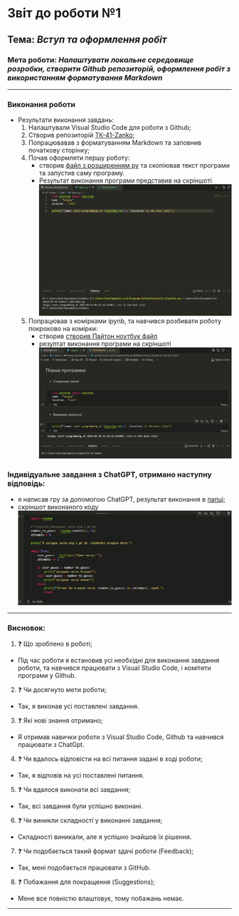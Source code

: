 # Звіт до роботи №1
## Тема: _Вступ та оформлення робіт_
### Мета роботи: _Налаштувати локальне середовище розробки, створити Github репозиторій, оформлення робіт з використанням форматування Markdown_

---
### Виконання роботи
* Результати виконання завдань:
    1. Налаштували Visual Studio Code для роботи з Github;
    1. Створив репозиторій [ТК-41-Zanko](https://github.com/ssereegga/TK-41-Zanko);
    1. Попрацювавав з форматуванням Markdown та заповнив початкову сторінку;
    1. Почав оформляти першу роботу:
        - створив [файл з розширенням py](./laba1.py) та скопіював текст програми та запустив саму програму.
        - Результат виконання програми представив на скріншоті
        ![](./Screenshot.png)
    1. Попрацював з комірками ipynb, та навчився розбивати роботу покроково на комірки:
        - створив [створив Пайтон ноутбук файл](./1.ipynb)
        - резултат виконання програми на скріншоті ![](./Screenshot2.png)

### Індивідуальне завдання з ChatGPT, отримано наступну відповідь:
 - я написав гру за допомогою ChatGPT, результат виконання в [папці](./1.ipynb);
 - cкріншот виконаного коду ![](./Screenshot3.png)

---
### Висновок:


1. :question: Що зроблено в роботі;
 - Під час роботи я встановив усі необхідні для виконання завдання роботи, та навчився працювати з Visual Studio Code, і комітити програми у Github.
2. :question: Чи досягнуто мети роботи;
 - Так, я виконав усі поставлені завдання.
3. :question: Які нові знання отримано;
 - Я отримав навички роботи з Visual Studio Code, Github та навчився працювати з ChatGpt.
4. :question: Чи вдалось відповісти на всі питання задані в ході роботи;
 - Так, я відповів на усі поставлені питання.
5. :question: Чи вдалося виконати всі завдання;
 - Так, всі завдання були успішно виконані.
6.  :question: Чи виникли складності у виконанні завдання;
 - Складності виникали, але я успішно знайшов їх рішення.
7. :question: Чи подобається такий формат здачі роботи (Feedback);
 - Так, мені подобається працювати з GitHub.
8. :question: Побажання для покращення (Suggestions);
 - Мене все повністю влаштовує, тому побажань немає.

---